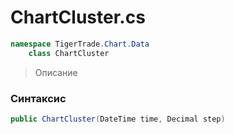 
# ChartCluster.cs
```csharp
namespace TigerTrade.Chart.Data  
    class ChartCluster
```

> Описание

### Синтаксис
```csharp
public ChartCluster(DateTime time, Decimal step)
```
